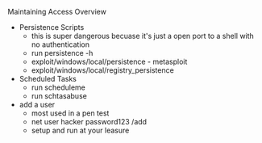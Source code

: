 Maintaining Access Overview

* Persistence Scripts
	* this is super dangerous becuase it's just a open port to a shell with no authentication 
	* run persistence -h
	* exploit/windows/local/persistence - metasploit
	* exploit/windows/local/registry_persistence
* Scheduled Tasks
	* run scheduleme
	* run schtasabuse
* add a user
	* most used in a pen test
	* net user hacker password123 /add
	* setup and run at your leasure 